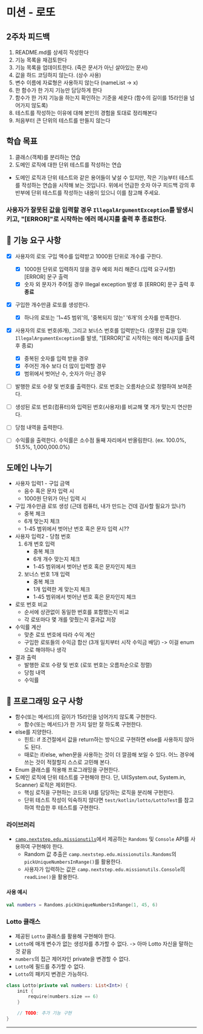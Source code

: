 # 미션 - 로또

## 2주차 피드백
1. README.md를 상세히 작성한다
2. 기능 목록을 재검토한다
3. 기능 목록을 업데이트한다. (죽은 문서가 아닌 살아있는 문서)
4. 값을 하드 코딩하지 않는다. (상수 사용)
5. 변수 이름에 자료형은 사용하지 않는다 (nameList -> x)
6. 한 함수가 한 가지 기능만 담당하게 한다
7. 함수가 한 가지 기능을 하는지 확인하는 기준을 세운다 (함수의 길이를 15라인을 넘어가지 않도록)
8. 테스트를 작성하는 이유에 대해 본인의 경험을 토대로 정리해본다
9. 처음부터 큰 단위의 테스트를 만들지 않는다


## 학습 목표
1. 클래스(객체)를 분리하는 연습
2. 도메인 로직에 대한 단위 테스트를 작성하는 연습
- 도메인 로직과 단위 테스트와 같은 용어들이 낯설 수 있지만, 작은 기능부터 테스트를 작성하는 연습을 시작해 보는 것입니다. 위에서 언급한 숫자 야구 피드백 강의 후반부에 단위 테스트를 작성하는 내용이 있으니 이를 참고해 주세요.

### 사용자가 잘못된 값을 입력할 경우 `IllegalArgumentException`를 발생시키고, "[ERROR]"로 시작하는 에러 메시지를 출력 후 종료한다.
## 🚀 기능 요구 사항
- [x] 사용자의 로또 구입 액수를 입력받고 1000원 단위로 개수를 구한다.
    - [x] 1000원 단위로 입력하지 않을 경우 예외 처리 해준다.(입력 요구사항) [ERROR] 문구 출력
    - [x] 숫자 외 문자가 주어질 경우 Illegal exception 발생 후 [ERROR] 문구 출력 후 **종료**
- [x] 구입한 개수만큼 로또를 생성한다.
    - [x] 하나의 로또는 '1~45 범위'의, '중복되지 않는' '6개'의 숫자를 만족한다.
- [x] 사용자의 로또 번호(6개), 그리고 보너스 번호를 입력받는다. (잘못된 값을 입력: `IllegalArgumentException`를 발생, "[ERROR]"로 시작하는 에러 메시지를 출력 후 종료)
    - [x] 중복된 숫자를 입력 받을 경우 
    - [x] 주어진 개수 보다 더 많이 입력할 경우
    - [x] 범위에서 벗어난 수, 숫자가 아닌 경우
- [ ] 발행한 로또 수량 및 번호를 출력한다. 로또 번호는 오름차순으로 정렬하여 보여준다.
- [ ] 생성된 로또 번호(컴퓨터)와 입력된 번호(사용자)를 비교해 몇 개가 맞는지 연산한다.
- [ ] 당첨 내역을 출력한다.
- [ ] 수익률을 출력한다. 수익률은 소수점 둘째 자리에서 반올림한다. (ex. 100.0%, 51.5%, 1,000,000.0%)


## 도메인 나누기
- 사용자 입력1 - 구입 금액
  - 음수 혹은 문자 입력 시
  - 1000원 단위가 아닌 입력 시
- 구입 개수만큼 로또 생성 (근데 컴퓨터, 내가 만드는 건데 검사할 필요가 있나?)
  - 중복 체크
  - 6개 맞는지 체크
  - 1-45 범위에서 벗어난 번호 혹은 문자 입력 시?? 
- 사용자 입력2 - 당첨 번호
    1. 6개 번호 입력
        - 중복 체크
        - 6개 개수 맞는지 체크
        - 1-45 범위에서 벗어난 번호 혹은 문자인지 체크
    2. 보너스 번호 1개 입력
        - 중복 체크
        - 1개 입력한 게 맞는지 체크
        - 1-45 범위에서 벗어난 번호 혹은 문자인지 체크
- 로또 번호 비교
  - 순서에 상관없이 동일한 번호를 포함했는지 비교
  - 각 로또마다 몇 개를 맞췄는지 결과값 저장
- 수익률 계산
  - 맞춘 로또 번호에 따라 수익 계산
  - 구입한 로또들의 수익금 합산 (3개 일치부터 시작 수익금 배당) -> 이걸 enum 으로 해야하나 생각
- 결과 출력
  - 발행한 로또 수량 및 번호 (로또 번호는 오름차순으로 정렬)
  - 당첨 내역
  - 수익률

## 🎯 프로그래밍 요구 사항
- 함수(또는 메서드)의 길이가 15라인을 넘어가지 않도록 구현한다.
    - 함수(또는 메서드)가 한 가지 일만 잘 하도록 구현한다.
- else를 지양한다.
    - 힌트: if 조건절에서 값을 return하는 방식으로 구현하면 else를 사용하지 않아도 된다.
    - 때로는 if/else, when문을 사용하는 것이 더 깔끔해 보일 수 있다. 어느 경우에 쓰는 것이 적절할지 스스로 고민해 본다.
- Enum 클래스를 적용해 프로그래밍을 구현한다.
- 도메인 로직에 단위 테스트를 구현해야 한다. 단, UI(System.out, System.in, Scanner) 로직은 제외한다.
    - 핵심 로직을 구현하는 코드와 UI를 담당하는 로직을 분리해 구현한다.
    - 단위 테스트 작성이 익숙하지 않다면 `test/kotlin/lotto/LottoTest`를 참고하여 학습한 후 테스트를 구현한다.

### 라이브러리

- [`camp.nextstep.edu.missionutils`](https://github.com/woowacourse-projects/mission-utils)에서 제공하는 `Randoms` 및 `Console` API를 사용하여 구현해야 한다.
    - Random 값 추출은 `camp.nextstep.edu.missionutils.Randoms`의 `pickUniqueNumbersInRange()`를 활용한다.
    - 사용자가 입력하는 값은 `camp.nextstep.edu.missionutils.Console`의 `readLine()`을 활용한다.

#### 사용 예시

```kotlin
val numbers = Randoms.pickUniqueNumbersInRange(1, 45, 6)
```

### Lotto 클래스

- 제공된 `Lotto` 클래스를 활용해 구현해야 한다.
- `Lotto`에 매개 변수가 없는 생성자를 추가할 수 없다. -> 아마 Lotto 자신을 말하는 것 같음
- `numbers`의 접근 제어자인 private을 변경할 수 없다.
- `Lotto`에 필드를 추가할 수 없다.
- `Lotto`의 패키지 변경은 가능하다.

```kotlin
class Lotto(private val numbers: List<Int>) {
    init {
        require(numbers.size == 6)
    }

    // TODO: 추가 기능 구현
}
```

---